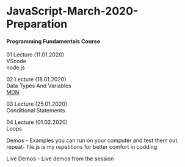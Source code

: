 # JavaScript-March-2020-Preparation
#### Programming Fundamentals Course

01 Lecture  (11.01.2020)  
VScode  
node.js  

02 Lecture  (18.01.2020)  
Data Types And Variables  
[MDN](https://developer.mozilla.org/en-US/docs/Web/JavaScript/Guide/Grammar_and_Types)



03 Lecture  (25.01.2020)  
Conditional Statements  

04 Lecture  (01.02.2020)  
Loops 



Demos - Examples you can run on your computer and test them out.  
repeat- file.js is my repetitions for better comfort in codding  

Live Demos - Live demos from the session  

